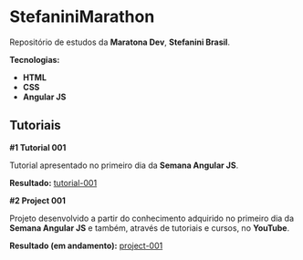 # StefaniniMarathon

Repositório de estudos da **Maratona Dev**, **Stefanini Brasil**.

**Tecnologias:**

* **HTML**
* **CSS**
* **Angular JS**

## Tutoriais

**#1 Tutorial 001**

Tutorial apresentado no primeiro dia da **Semana Angular JS**.

**Resultado:** [tutorial-001](https://github.com/JesseLopesTI/StefaniniMarathon/tree/master/WeekOne/tutorial-001)

**#2 Project 001**

Projeto desenvolvido a partir do conhecimento adquirido no primeiro dia da **Semana Angular JS** e também, através de tutoriais e cursos, no **YouTube**.

**Resultado (em andamento):** [project-001](?)
